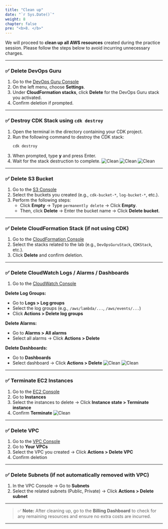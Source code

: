 ```yaml
---
title: "Clean up"
date: "`r Sys.Date()`"
weight: 8
chapter: false
pre: "<b>8. </b>"
---
```

We will proceed to **clean up all AWS resources** created during the practice session. Please follow the steps below to avoid incurring unnecessary charges.

---

### ✅ Delete DevOps Guru

1. Go to the [DevOps Guru Console](https://console.aws.amazon.com/devops-guru/home)
2. On the left menu, choose **Settings**.
3. Under **CloudFormation stacks**, click **Delete** for the DevOps Guru stack you activated.
4. Confirm deletion if prompted.

---

### ✅ Destroy CDK Stack using `cdk destroy`

1. Open the terminal in the directory containing your CDK project.
2. Run the following command to destroy the CDK stack:
   ```bash
   cdk destroy
   ```
3. When prompted, type **y** and press Enter.
4. Wait for the stack destruction to complete.
![Clean](/images/6.clean/1.png)
![Clean](/images/6.clean/2.png)
![Clean](/images/6.clean/3.png)

---

### ✅ Delete S3 Bucket

1. Go to the [S3 Console](https://s3.console.aws.amazon.com/s3/home)
2. Select the buckets you created (e.g., `cdk-bucket-*`, `log-bucket-*`, etc.).
3. Perform the following steps:
   + Click **Empty** → Type `permanently delete` → Click **Empty**.
   + Then, click **Delete** → Enter the bucket name → Click **Delete bucket**.

---

### ✅ Delete CloudFormation Stack (if not using CDK)

1. Go to the [CloudFormation Console](https://console.aws.amazon.com/cloudformation/home)
2. Select the stacks related to the lab (e.g., `DevOpsGuruStack`, `CDKStack`, etc.).
3. Click **Delete** and confirm deletion.

---

### ✅ Delete CloudWatch Logs / Alarms / Dashboards

1. Go to the [CloudWatch Console](https://console.aws.amazon.com/cloudwatch/home)

**Delete Log Groups:**

- Go to **Logs > Log groups**  
- Select the log groups (e.g., `/aws/lambda/...`, `/aws/events/...`)  
- Click **Actions > Delete log groups**

**Delete Alarms:**

- Go to **Alarms > All alarms**  
- Select all alarms → Click **Actions > Delete**

**Delete Dashboards:**

- Go to **Dashboards**  
- Select dashboard → Click **Actions > Delete**
![Clean](/images/6.clean/4.png)
![Clean](/images/6.clean/5.png)

---

### ✅ Terminate EC2 Instances

1. Go to the [EC2 Console](https://console.aws.amazon.com/ec2/v2/home)
2. Go to **Instances**
3. Select the instances to delete → Click **Instance state > Terminate instance**
4. Confirm **Terminate**
![Clean](/images/6.clean/6.png)

---

### ✅ Delete VPC

1. Go to the [VPC Console](https://console.aws.amazon.com/vpc/home)
2. Go to **Your VPCs**
3. Select the VPC you created → Click **Actions > Delete VPC**
4. Confirm deletion

---

### ✅ Delete Subnets (if not automatically removed with VPC)

1. In the VPC Console → Go to **Subnets**
2. Select the related subnets (Public, Private) → Click **Actions > Delete subnet**

---

> ✅ **Note:** After cleaning up, go to the **Billing Dashboard** to check for any remaining resources and ensure no extra costs are incurred.

---
